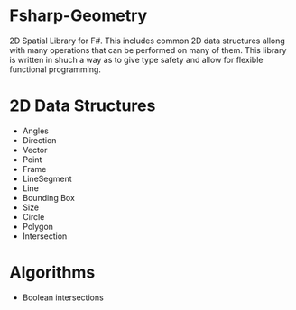 # Fsharp-Geometry

2D Spatial Library for F#. This includes common 2D data structures allong with many operations that can be performed on many of them. This library is written in shuch a way as to give type safety and allow for flexible functional programming.

# 2D Data Structures

* Angles
* Direction
* Vector
* Point
* Frame
* LineSegment
* Line
* Bounding Box
* Size
* Circle
* Polygon
* Intersection

# Algorithms

* Boolean intersections